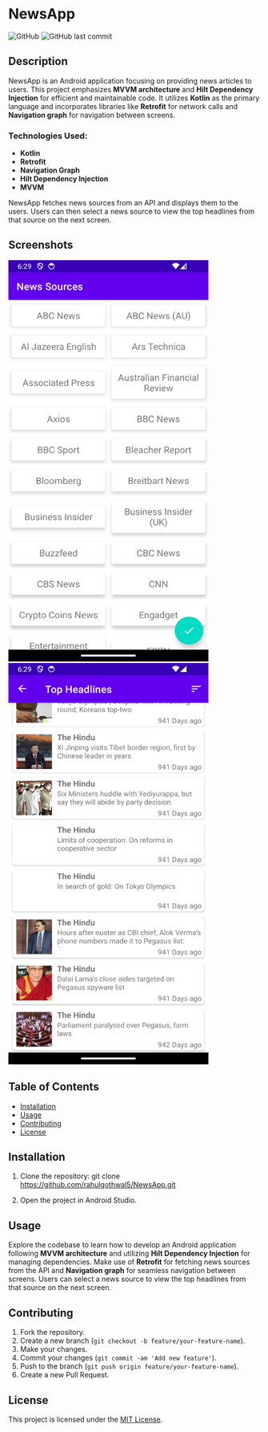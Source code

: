 # NewsApp

![GitHub](https://img.shields.io/github/license/rahulgothwal5/NewsApp)
![GitHub last commit](https://img.shields.io/github/last-commit/rahulgothwal5/NewsApp)

## Description

NewsApp is an Android application focusing on providing news articles to users. This project emphasizes **MVVM architecture** and **Hilt Dependency Injection** for efficient and maintainable code. It utilizes **Kotlin** as the primary language and incorporates libraries like **Retrofit** for network calls and **Navigation graph** for navigation between screens.

### Technologies Used:

- **Kotlin**
- **Retrofit**
- **Navigation Graph**
- **Hilt Dependency Injection**
- **MVVM**

NewsApp fetches news sources from an API and displays them to the users. Users can then select a news source to view the top headlines from that source on the next screen.

## Screenshots

<img src="screenshots/Screenshot_1708347551.png" alt="Screenshot" width="400" height="800"> <img src="screenshots/Screenshot_1708347544.png" alt="Screenshot" width="400" height="800">

## Table of Contents

- [Installation](#installation)
- [Usage](#usage)
- [Contributing](#contributing)
- [License](#license)

## Installation

1. Clone the repository:
git clone https://github.com/rahulgothwal5/NewsApp.git

2. Open the project in Android Studio.

## Usage

Explore the codebase to learn how to develop an Android application following **MVVM architecture** and utilizing **Hilt Dependency Injection** for managing dependencies. Make use of **Retrofit** for fetching news sources from the API and **Navigation graph** for seamless navigation between screens. Users can select a news source to view the top headlines from that source on the next screen.

## Contributing

1. Fork the repository.
2. Create a new branch (`git checkout -b feature/your-feature-name`).
3. Make your changes.
4. Commit your changes (`git commit -am 'Add new feature'`).
5. Push to the branch (`git push origin feature/your-feature-name`).
6. Create a new Pull Request.

## License

This project is licensed under the [MIT License](LICENSE).
